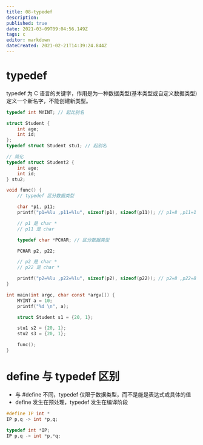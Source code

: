 ```yaml
---
title: 08-typedef
description: 
published: true
date: 2021-03-09T09:04:56.149Z
tags: c
editor: markdown
dateCreated: 2021-02-21T14:39:24.844Z
---
```


# typedef

typedef 为 C 语言的关键字，作用是为一种数据类型(基本类型或自定义数据类型)定义一个新名字，不能创建新类型。

```c
typedef int MYINT; // 起比别名

struct Student {
    int age;
    int id;
};
typedef struct Student stu1; // 起别名

// 简化
typedef struct Student2 {
    int age;
    int id;
} stu2;

void func() {
    // typedef 区分数据类型

    char *p1, p11;
    printf("p1=%lu ,p11=%lu", sizeof(p1), sizeof(p11)); // p1=8 ,p11=1

    // p1 是 char *
    // p11 是 char

    typedef char *PCHAR; // 区分数据类型

    PCHAR p2, p22;

    // p2 是 char *
    // p22 是 char *

    printf("p2=%lu ,p22=%lu", sizeof(p2), sizeof(p22)); // p2=8 ,p22=8
}

int main(int argc, char const *argv[]) {
    MYINT a = 10;
    printf("%d \n", a);

    struct Student s1 = {20, 1};

    stu1 s2 = {20, 1};
    stu2 s3 = {20, 1};

    func();
}
```

# define 与 typedef 区别

- 与 #define 不同，typedef 仅限于数据类型，而不是能是表达式或具体的值
- define 发生在预处理，typedef 发生在编译阶段

```c
#define IP int *
IP p,q -> int *p,q;

typedef int *IP;
IP p,q -> int *p,*q;
```
